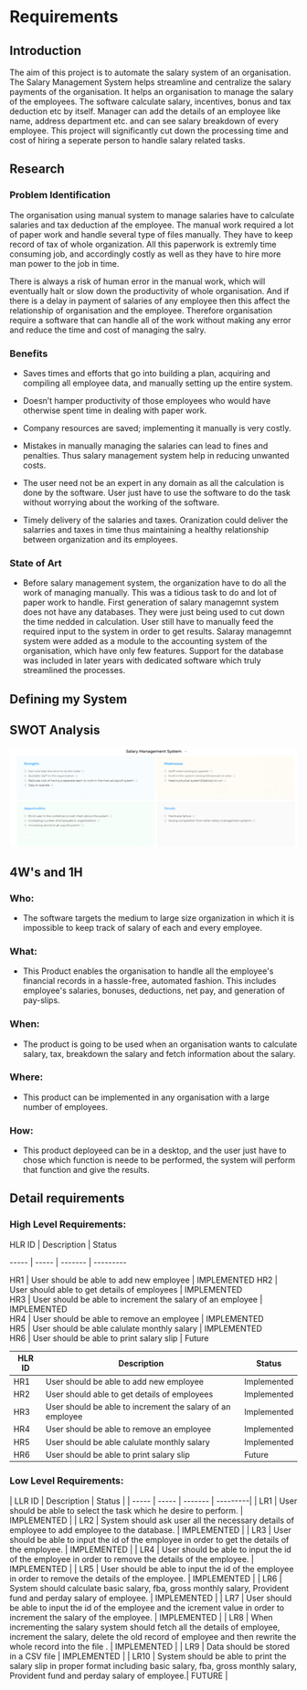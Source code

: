 
# Requirements

  

  

## Introduction

  

  

The aim of this project is to automate the salary system of an organisation. The Salary Management System helps streamline and centralize the salary payments of the organisation. It helps an organisation to manage the salary of the employees. The software calculate salary, incentives, bonus and tax deduction etc by itself. Manager can add the details of an employee like name, address department etc. and can see salary breakdown of every employee. This project will significantly cut down the processing time and cost of hiring a seperate person to handle salary related tasks.

  

  

## Research

  

  

### Problem Identification

  

  

The organisation using manual system to manage salaries have to calculate salaries and tax deduction af the employee. The manual work required a lot of paper work and handle several type of files manually. They have to keep record of tax of whole organization. All this paperwork is extremly time consuming job, and accordingly costly as well as they have to hire more man power to the job in time.

  

  

There is always a risk of human error in the manual work, which will eventually halt or slow down the productivity of whole organisation. And if there is a delay in payment of salaries of any employee then this affect the relationship of organisation and the employee. Therefore organisation require a software that can handle all of the work without making any error and reduce the time and cost of managing the salry.

  

  

### Benefits

  

  

* Saves times and efforts that go into building a plan, acquiring and compiling all employee data, and manually setting up the entire system.

  

* Doesn’t hamper productivity of those employees who would have otherwise spent time in dealing with paper work.

  

* Company resources are saved; implementing it manually is very costly.

  

* Mistakes in manually managing the salaries can lead to fines and penalties. Thus salary management system help in reducing unwanted costs.

  

* The user need not be an expert in any domain as all the calculation is done by the software. User just have to use the software to do the task without worrying about the working of the software.

  

* Timely delivery of the salaries and taxes. Oranization could deliver the salarries and taxes in time thus maintaining a healthy relationship between organization and its employees.

  
  

### State of Art

  

* Before salary management system, the organization have to do all the work of managing manually. This was a tidious task to do and lot of paper work to handle. First generation of salary managemnt system does not have any databases. They were just being used to cut down the time nedded in calculation. User still have to manually feed the required input to the system in order to get results. Salaray managemnt system were added as a module to the accounting system of the organisation, which have only few features. Support for the database was included in later years with dedicated software which truly streamlined the processes.

  

## Defining my System

  

  

## SWOT Analysis

  

  

![](swot.png)

  

  

## 4W's and 1H

  

  

### Who:

  

* The software targets the medium to large size organization in which it is impossible to keep track of salary of each and every employee.

  

  

### What:

  

* This Product enables the organisation to handle all the employee's financial records in a hassle-free, automated fashion. This includes employee's salaries, bonuses, deductions, net pay, and generation of pay-slips.

  

  

### When:

  

* The product is going to be used when an organisation wants to calculate salary, tax, breakdown the salary and fetch information about the salary.

  
  
  

### Where:

  

* This product can be implemented in any organisation with a large number of employees.

  

  

### How:

  

* This product deployeed can be in a desktop, and the user just have to chose which function is neede to be performed, the system will perform that function and give the results.

  
  

## Detail requirements

  

### High Level Requirements:

 HLR ID | Description | Status  
 
 ----- | ----- | ------- | ---------
 
 HR1 | User should be able to add new employee | IMPLEMENTED 
 HR2 | User should able to get details of employees |  IMPLEMENTED  
 HR3 | User should be able to increment the salary of an employee |   IMPLEMENTED  
 HR4 | User should be able to remove an employee  |  IMPLEMENTED  
 HR5 | User should be able calulate monthly salary |   IMPLEMENTED  
 HR6 | User should be able to print salary slip |   Future 

  
| HLR ID | Description | Status |
| ----- | -------- | -------- |
| HR1 | User should be able to add new employee | Implemented |
| HR2 | User should able to get details of employees | Implemented |
| HR3 | User should be able to increment the salary of an employee | Implemented |
| HR4 | User should be able to remove an employee  | Implemented |
| HR5 | User should be able calulate monthly salary | Implemented |
| HR6 | User should be able to print salary slip | Future |


### Low Level Requirements:

| LLR ID | Description | Status | 
| ----- | ----- | ------- | ---------|
| LR1 | User should be able to select the task which he desire to perform. |   IMPLEMENTED  |
| LR2 | System should ask user all the necessary details of employee to add employee to the database. |   IMPLEMENTED  |
| LR3 | User should be able to input the id of the employee in order to get the details of the employee. |   IMPLEMENTED  |
| LR4 | User should be able to input the id of the employee in order to remove the details of the employee. |   IMPLEMENTED  |
| LR5 | User should be able to input the id of the employee in order to remove the details of the employee. |   IMPLEMENTED  |
| LR6 | System should calculate basic salary, fba, gross monthly salary, Provident fund and perday salary of employee. |   IMPLEMENTED  |
| LR7 | User should be able to input the id of the employee and the icrement value in order to increment the salary of the employee. |   IMPLEMENTED  |
| LR8 | When incrementing the salary system should fetch all the details of employee, increment the salary, delete the old record of employee and then rewrite the whole record into the file . |   IMPLEMENTED  |
| LR9 | Data should be stored in a CSV file |   IMPLEMENTED  |
| LR10 | System should be able to print the salary slip in proper format including basic salary, fba, gross monthly salary, Provident fund and perday salary of employee.|   FUTURE  |


